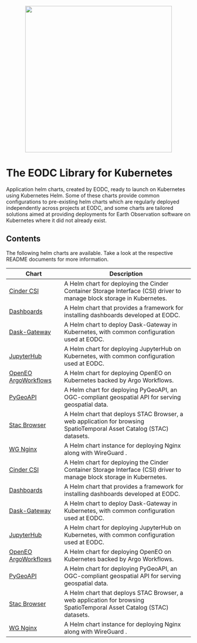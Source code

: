 <p align="center">
    <img width="400px" height=auto src="https://portal.services.eodc.eu/images/eodc-logo-panel3.svg" />
</p>

# The EODC Library for Kubernetes

Application helm charts, created by EODC, ready to launch on Kubernetes using Kubernetes Helm. Some of these charts provide common configurations to pre-existing helm charts which are regularly deployed independently across projects at EODC, and some charts are tailored solutions aimed at providing deployments for Earth Observation software on Kubernetes where it did not already exist.

## Contents

The following helm charts are available. Take a look at the respective README documents for more information.

| Chart                | Description                                                                                                           |
| -------------------- | --------------------------------------------------------------------------------------------------------------------- |
| [Cinder CSI](eodc/cinder-csi/README.md)          | A Helm chart for deploying the Cinder Container Storage Interface (CSI) driver to manage block storage in Kubernetes. |
| [Dashboards](eodc/dashboards/README.md)           | A Helm chart that provides a framework for installing dashboards developed at EODC.                                   |
| [Dask-Gateway](eodc/dask-gateway/README.md)         | A Helm chart to deploy Dask-Gateway in Kubernetes, with common configuration used at EODC.                            |
| [JupyterHub](eodc/jupyterhub/README.md)           | A Helm chart for deploying JupyterHub on Kubernetes, with common configuration used at EODC.                          |
| [OpenEO ArgoWorkflows](eodc/openeo-argo/README.md) | A Helm chart for deploying OpenEO on Kubernetes backed by Argo Workflows.                                             |
| [PyGeoAPI](eodc/pygeoapi/README.md)             | A Helm chart for deploying PyGeoAPI, an OGC-compliant geospatial API for serving geospatial data.                     |
| [Stac Browser](eodc/stac-browser/README.md)         | A Helm chart that deploys STAC Browser, a web application for browsing SpatioTemporal Asset Catalog (STAC) datasets.  |
| [WG Nginx](eodc/wg-nginx/README.md)             | A Helm chart instance for deploying Nginx along with WireGuard .                                                      |
| [Cinder CSI](eodcgmbh/charts/eodc/cinder-csi/README.md)          | A Helm chart for deploying the Cinder Container Storage Interface (CSI) driver to manage block storage in Kubernetes. |
| [Dashboards](eodcgmbh/charts/eodc/dashboards/README.md)           | A Helm chart that provides a framework for installing dashboards developed at EODC.                                   |
| [Dask-Gateway](eodcgmbh/charts/eodc/dask-gateway/README.md)         | A Helm chart to deploy Dask-Gateway in Kubernetes, with common configuration used at EODC.                            |
| [JupyterHub](eodcgmbh/charts/eodc/jupyterhub/README.md)           | A Helm chart for deploying JupyterHub on Kubernetes, with common configuration used at EODC.                          |
| [OpenEO ArgoWorkflows](eodcgmbh/charts/eodc/openeo-argo/README.md) | A Helm chart for deploying OpenEO on Kubernetes backed by Argo Workflows.                                             |
| [PyGeoAPI](eodcgmbh/charts/eodc/pygeoapi/README.md)             | A Helm chart for deploying PyGeoAPI, an OGC-compliant geospatial API for serving geospatial data.                     |
| [Stac Browser](eodcgmbh/charts/eodc/stac-browser/README.md)         | A Helm chart that deploys STAC Browser, a web application for browsing SpatioTemporal Asset Catalog (STAC) datasets.  |
| [WG Nginx](eodcgmbh/charts/eodc/wg-nginx/README.md)             | A Helm chart instance for deploying Nginx along with WireGuard .                                                      |
